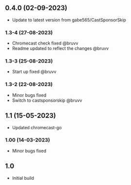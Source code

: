 
## 0.4.0 (02-09-2023)
- Update to latest version from gabe565/CastSponsorSkip
### 1.3-4 (27-08-2023)
- Chromecast check fixed @bruvv
- Readme updated to reflect the changes @bruvv

### 1.3-3 (25-08-2023)
- Start up fixed @bruvv

### 1.3-2 (22-08-2023)
- Minor bugs fixed
- Switch to castsponsorskip @bruvv

## 1.1 (15-05-2023)
- Updated chromecast-go

### 1.00 (14-03-2023)
- Minor bugs fixed
## 1.0

- Initial build
